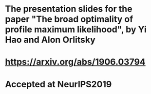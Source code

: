 # The presentation slides for the paper "The broad optimality of profile maximum likelihood", by Yi Hao and Alon Orlitsky
# https://arxiv.org/abs/1906.03794 
# Accepted at NeurIPS2019

